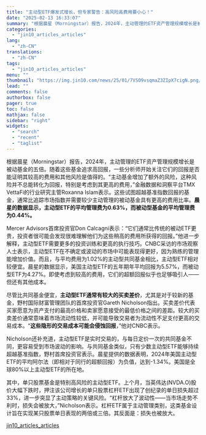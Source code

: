 ```yaml
---
title: "主动型ETF爆发式增长，但专家警告：高风险高费用要小心！"
date: "2025-02-13 16:33:07"
summary: "根据晨星（Morningstar）报告，2024年，主动管理的ETF资产管理规模增长是被动基金的五倍..."
categories:
  - "jin10_articles_articles"
lang:
  - "zh-CN"
translations:
  - "zh-CN"
tags:
  - "jin10_articles_articles"
menu: ""
thumbnail: "https://img.jin10.com/news/25/01/7VSO9vsqmaZ3ZIpX7cigN.png/lite"
lead: ""
comments: false
authorbox: false
pager: true
toc: false
mathjax: false
sidebar: "right"
widgets:
  - "search"
  - "recent"
  - "taglist"
---
```


根据晨星（Morningstar）报告，2024年，主动管理的ETF资产管理规模增长是被动基金的五倍。随着这些基金追求高回报，一些分析师开始关注它们的回报是否能证明其较高的费用和其他风险是值得的。“主动基金增加了额外的风险，这种风险并不总能转化为回报，特别是考虑到其更高的费用，”金融数据和洞察平台TMX VettaFi的行业研究主管Roxanna Islam表示。这些试图超越基准指数回报的基金，通常比追踪市场指数并需要较少主动管理的被动基金具有更高的费用比率。**晨星的数据显示，主动型ETF的平均管理费为0.63%，而被动型基金的平均管理费为0.44%。**

Mercer Advisors首席投资官Don Calcagni表示：“它们通常比传统的被动ETF更贵，投资者很可能会发现很难理解他们为这些稍高的费用所获得的回报。”他进一步解释，主动型ETF需要更多的投资训练和更高的执行技巧。CNBC采访的市场观察人士表示，主动型ETF在不确定或波动的市场中可能表现得更好，因为熟练的管理能增加价值。而且，与平均费用为1.02%的主动型共同基金相比，主动型ETF相对较便宜。晨星的数据显示，美国主动型ETF的五年期年平均回报为5.57%，而被动型ETF为4.27%。即使考虑到较高的费用，它们的超额回报似乎也足够吸引人——但还有其他成本。

尽管比共同基金便宜，**主动型ETF通常有较大的买卖差价**，尤其是对于较新的基金，野村国际财富管理团队的首席投资官Gareth Nicholson指出。买卖差价代表买家愿意为资产支付的最高价格和卖家愿意接受的最低价格之间的差距。较大的买卖差价通常意味着市场流动性较低，并可能导致交易者为流动性不足支付更高的交易成本。“**这些隐形的交易成本可能会侵蚀回报**，”他对CNBC表示。

Nicholson还补充道，主动型ETF是实时交易的，与每日定价一次的共同基金不同，更容易受到市场波动的影响。与共同基金类似，只有少数主动型ETF能够持续超越基准指数，野村首席投资官表示。晨星提供的数据表明，2024年美国主动型ETF的平均阿尔法（即相对于同行的超额回报）为负值，达到-1.34%。美国是全球80%以上主动型ETF的所在地。

其中，单只股票基金是特别高风险的主动型ETF。上个月，当英伟达(NVDA.O)股价大幅下跌时，押注该公司增长的单只股票杠杆ETF出现了创纪录的单日损失超过33%，进一步突显了主动策略的关键风险。“杠杆放大了波动性——当市场走势不利时，损失会被放大，”Nicholson表示。杠杆ETF属于主动管理类别，这类基金设计旨在实现某只股票单日表现的两倍或三倍。其反面是：损失也被放大。

[jin10_articles_articles](https://xnews.jin10.com/details/163061)
